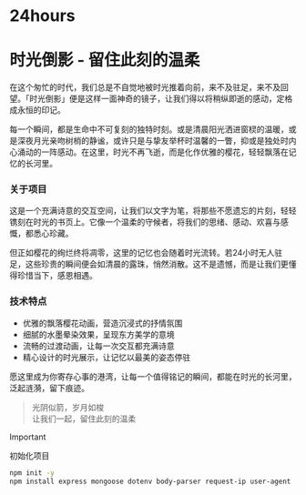 # 24hours
# 时光倒影 - 留住此刻的温柔

在这个匆忙的时代，我们总是不自觉地被时光推着向前，来不及驻足，来不及回望。「时光倒影」便是这样一面神奇的镜子，让我们得以将稍纵即逝的感动，定格成永恒的印记。

每一个瞬间，都是生命中不可复刻的独特时刻。或是清晨阳光洒进窗棂的温暖，或是深夜月光亲吻树梢的静谧，或许只是与挚友举杯时温馨的一瞥，抑或是独处时内心涌动的一阵感动。在这里，时光不再飞逝，而是化作优雅的樱花，轻轻飘落在记忆的长河里。

### 关于项目

这是一个充满诗意的交互空间，让我们以文字为笔，将那些不愿遗忘的片刻，轻轻镌刻在时光的书页上。它像一个温柔的守候者，将我们的思绪、感动、欢喜与感慨，都悉心珍藏。

但正如樱花的绚烂终将凋零，这里的记忆也会随着时光流转。若24小时无人驻足，这些珍贵的瞬间便会如清晨的露珠，悄然消散。这不是遗憾，而是让我们更懂得珍惜当下，感恩相遇。

### 技术特点

- 优雅的飘落樱花动画，营造沉浸式的抒情氛围
- 细腻的水墨晕染效果，呈现东方美学的意境
- 流畅的过渡动画，让每一次交互都充满诗意
- 精心设计的时光展示，让记忆以最美的姿态停驻

愿这里成为你寄存心事的港湾，让每一个值得铭记的瞬间，都能在时光的长河里，泛起涟漪，留下痕迹。

> 光阴似箭，岁月如梭  
> 让我们一起，留住此刻的温柔

> [!IMPORTANT]
> 初始化项目
> ```bash
> npm init -y
> npm install express mongoose dotenv body-parser request-ip user-agent
> ```
